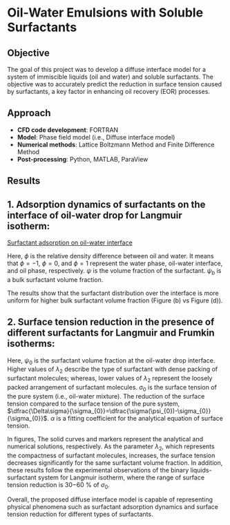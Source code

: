 # Oil-Water Emulsions with Soluble Surfactants

## Objective
The goal of this project was to develop a diffuse interface model for a system of immiscible liquids (oil and water) and soluble surfactants. The objective was to accurately predict the reduction in surface tension caused by surfactants, a key factor in enhancing oil recovery (EOR) processes.

## Approach
- **CFD code development**: FORTRAN
- **Model**: Phase field model (i.e., Diffuse interface model)
- **Numerical methods**: Lattice Boltzmann Method and Finite Difference Method
- **Post-processing**: Python, MATLAB, ParaView 

## Results
## 1. Adsorption dynamics of surfactants on the interface of oil-water drop for Langmuir isotherm:

[Surfactant adsorption on oil-water interface](images/Oil-Water_drop_surfactant_adsorption.png)

Here, $\phi$ is the relative density difference between oil and water. It means that $\phi=-1$, $\phi=0$, and $\phi=1$ represent the water phase, oil-water interface, and oil phase, respectively. $\psi$ is the volume fraction of the surfactant. $\psi_{b}$ is a bulk surfactant volume fraction.

The results show that the surfactant distribution over the interface is more uniform for higher bulk surfactant volume fraction (Figure (b) vs Figure (d)).

## 2. Surface tension reduction in the presence of different surfactants for Langmuir and Frumkin isotherms:



Here, $\psi_{0}$ is the surfactant volume fraction at the oil-water drop interface. Higher values of $\lambda_{2}$ describe the type of surfactant with dense packing of surfactant molecules; whereas, lower values of $\lambda_{2}$ represent the loosely packed arrangement of surfactant molecules.  $\sigma_0$ is the surface tension of the pure system (i.e., oil-water mixture). The reduction of the surface tension compared to the surface tension of the pure system, $\dfrac{\Delta\sigma}{\sigma_{0}}=\dfrac{\sigma(\psi_{0})-\sigma_{0}}{\sigma_{0}}$. $\alpha$ is a fitting coefficient for the analytical equation of surface tension.

In figures, The solid curves and markers represent the analytical and numerical solutions, respectively. As the parameter $\lambda_{2}$, which represents the compactness of surfactant molecules, increases, the surface tension decreases significantly for the same surfactant volume fraction. In addition, these results follow the experimental observations of the binary liquids-surfactant system for Langmuir isotherm, where the range of surface tension reduction is 30−60 % of $\sigma_{0}$.

Overall, the proposed diffuse interface model is capable of representing physical phenomena such as surfactant adsorption dynamics and surface tension reduction for different types of surfactants. 
